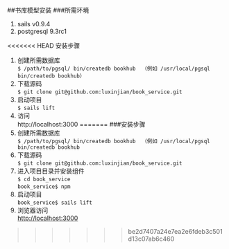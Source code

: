 ##书库模型安装
###所需环境
1. sails v0.9.4
2. postgresql 9.3rc1

<<<<<<< HEAD
安装步骤

1. 创建所需数据库  
`$ /path/to/pgsql/ bin/createdb bookhub  （例如 /usr/local/pgsql bin/createdb bookhub）` 
2. 下载源码  
`$ git clone git@github.com:luxinjian/book_service.git`
3. 启动项目  
`$ sails lift`
4. 访问  
http://localhost:3000
=======
###安装步骤
1. 创建所需数据库  
`$ /path/to/pgsql/ bin/createdb bookhub  （例如 /usr/local/pgsql bin/createdb bookhub` 
2. 下载源码  
`$ git clone git@github.com:luxinjian/book_service.git` 
3. 进入项目目录并安装组件  
`$ cd book_service`  
`book_service$ npm`
3. 启动项目  
`book_service$ sails lift` 
4. 浏览器访问  
<http://localhost:3000>
>>>>>>> be2d7407a24e7ea2e6fdeb3c501d13c07ab6c460
